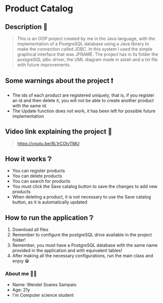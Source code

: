 # Product Catalog

## Description 📃
>This is an OOP project created by me in the Java language, with the implementation of a PostgreSQL database using a Java library to make the connection called JDBC. In this system I used the simple graphical interface that was JFRAME. The project has in its folder the postgreSQL jdbc driver, the UML diagram made in astah and a txt file with future improvements.

## Some warnings about the project ❗
+ The ids of each product are registered uniquely, that is, if you register an id and then delete it, you will not be able to create another product with the same id.
+ The Update function does not work, it has been left for possible future implementation

## Video link explaining the project 📼
>https://youtu.be/8L1rCOlvTMU

## How it works ❔
+ You can register products
+ You can delete products
+ You can search for products
+ You must click the Save catalog button to save the changes to add new products
+ When deleting a product, it is not necessary to use the Save catalog button, as it is automatically updated

## How to run the application ❔
1) Download all files
2) Remember to configure the postgreSQL drive available in the project folder!
3) Remember, you must have a PostgreSQL database with the same name provided in the application and with equivalent tables!
4) After making all the necessary configurations, run the main class and enjoy 😁

### About me 👨‍💻
+ Name: Wendel Soares Sampaio
+ Age: 21y
+ I'm Computer science student
